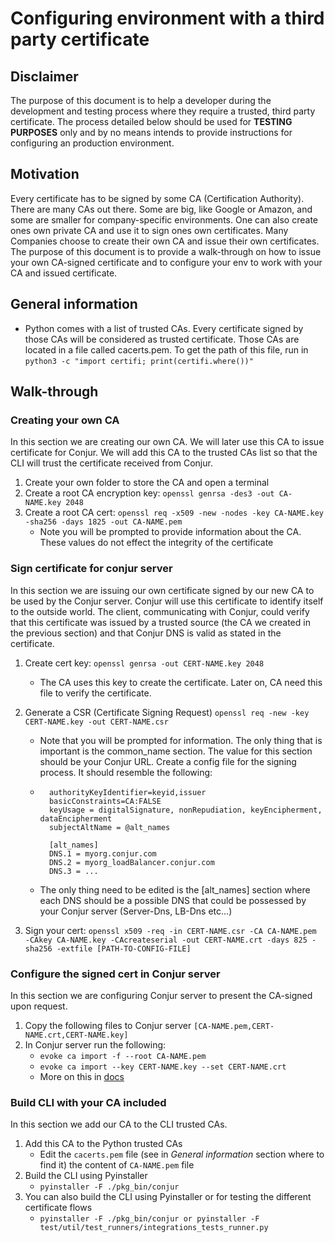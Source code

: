 # Configuring environment with a third party certificate

## Disclaimer

The purpose of this document is to help a developer during the development and testing 
process where they require a trusted, third party certificate. The process detailed 
below should be used for **TESTING PURPOSES** only and by no means intends to provide 
instructions for configuring an production environment.

## Motivation

Every certificate has to be signed by some CA (Certification Authority). There are many
CAs out there. Some are big, like Google or Amazon, and some are smaller for company-specific environments.
One can also create ones own private CA and use it to sign ones own certificates.
Many Companies choose to create their own CA and issue their own certificates.
The purpose of this document is to provide a walk-through on how to issue your 
own CA-signed certificate and to configure your env to work with your CA and issued certificate.

## General information

- Python comes with a list of trusted CAs. Every certificate signed by those CAs 
will be considered as trusted certificate. Those CAs are located in a file called cacerts.pem. 
  To get the path of this file, run in `python3 -c "import certifi; print(certifi.where())"`  

## Walk-through

### Creating your own CA

In this section we are creating our own CA. We will later use this CA to issue certificate for Conjur.
We will add this CA to the trusted CAs list so that the CLI will trust the certificate
received from Conjur.

1) Create your own folder to store the CA and open a terminal
2) Create a root CA encryption key: `openssl genrsa -des3 -out CA-NAME.key 2048`
3) Create a root CA cert:  `openssl req -x509 -new -nodes -key CA-NAME.key -sha256 -days 1825 -out CA-NAME.pem`
    * Note you will be prompted to provide information about the CA. These values do 
      not effect the integrity of the certificate

### Sign certificate for conjur server

In this section we are issuing our own certificate signed by our new CA to be used by the Conjur server.
Conjur will use this certificate to identify itself to the outside world.
The client, communicating with Conjur, could verify that this certificate was issued by a trusted
source (the CA we created in the previous section) and that Conjur DNS is valid as stated in the 
certificate.

1) Create cert key: `openssl genrsa -out CERT-NAME.key 2048`
    * The CA uses this key to create the certificate. Later on, CA need this file to verify the certificate.
2) Generate a CSR (Certificate Signing Request) `openssl req -new -key CERT-NAME.key -out CERT-NAME.csr`
    * Note that you will be prompted for information. The only thing that is important is the common_name section.
    The value for this section should be your Conjur URL.
Create a config file for the signing process. It should resemble the following:
    * ``` 
        authorityKeyIdentifier=keyid,issuer
        basicConstraints=CA:FALSE
        keyUsage = digitalSignature, nonRepudiation, keyEncipherment, dataEncipherment
        subjectAltName = @alt_names

        [alt_names]
        DNS.1 = myorg.conjur.com
        DNS.2 = myorg_loadBalancer.conjur.com 
        DNS.3 = ...
      ```  
    * The only thing need to be edited is the [alt_names] section where each DNS should be a possible DNS that 
      could be possessed by your Conjur server (Server-Dns, LB-Dns etc...)

4) Sign your cert: `openssl x509 -req -in CERT-NAME.csr -CA CA-NAME.pem -CAkey CA-NAME.key -CAcreateserial -out CERT-NAME.crt -days 825 -sha256 -extfile [PATH-TO-CONFIG-FILE]`

### Configure the signed cert in Conjur server

In this section we are configuring Conjur server to present the CA-signed upon request.

1) Copy the following files to Conjur server `[CA-NAME.pem,CERT-NAME.crt,CERT-NAME.key]`
2) In Conjur server run the following: 
    * `evoke ca import -f --root CA-NAME.pem`
    * `evoke ca import --key CERT-NAME.key --set CERT-NAME.crt`
    * More on this in [docs](https://docs.cyberark.com/Product-Doc/OnlineHelp/AAM-DAP/Latest/en/Content/Deployment/DAP/dap-deploy-dap.htm)

### Build CLI with your CA included

In this section we add our CA to the CLI trusted CAs. 
1) Add this CA to the Python trusted CAs
    * Edit the `cacerts.pem` file (see in _General information_ section where to find it) the 
      content of `CA-NAME.pem` file
2) Build the CLI using Pyinstaller 
    * `pyinstaller -F ./pkg_bin/conjur`
3) You can also build the CLI using Pyinstaller or for testing the different certificate flows
    * `pyinstaller -F ./pkg_bin/conjur or pyinstaller -F test/util/test_runners/integrations_tests_runner.py`
